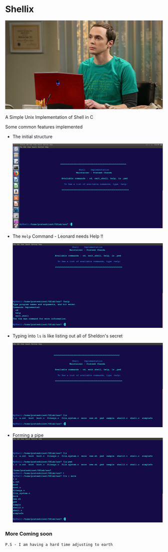 # Shellix

 

![](https://raw.githubusercontent.com/prateekiiest/Shellix/master/sheldon_comparisons.jpg)


A Simple Unix Implementation of Shell in C

Some common features implemented

* The initial structure

  ![](https://raw.githubusercontent.com/prateekiiest/Shellix/master/init.png)

* The `Help` Command - Leonard needs Help !!

   ![](https://raw.githubusercontent.com/prateekiiest/Shellix/master/shell2.png)

* Typing into `ls` is like listing out all of Sheldon's secret

  ![](https://raw.githubusercontent.com/prateekiiest/Shellix/master/shell1.png)


* Forming a pipe
    ![](https://raw.githubusercontent.com/prateekiiest/Shellix/master/shell3.png)



### More Coming soon

```
P.S - I am having a hard time adjusting to earth
```
